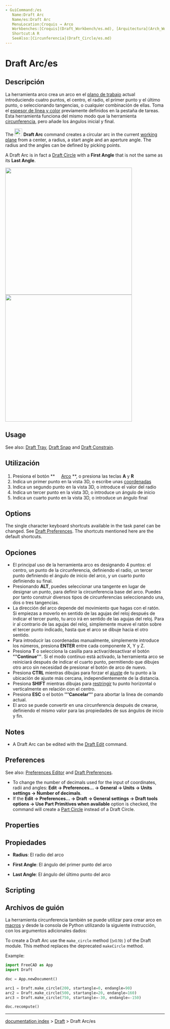 ```yaml
---
- GuiCommand:/es
   Name:Draft Arc
   Name/es:Draft Arc
   MenuLocation:Croquis → Arco
   Workbenches:[Croquis](Draft_Workbench/es.md), [Arquitectura](Arch_Workbench/es.md)
   Shortcut:A R
   SeeAlso:[Circunferencia](Draft_Circle/es.md)
---
```


# Draft Arc/es


</div>


<div class="mw-translate-fuzzy">

## Descripción

La herramienta arco crea un arco en el [plano de trabajo](Draft_SelectPlane/es.md) actual introduciendo cuatro puntos, el centro, el radio, el primer punto y el último punto, o seleccionando tangencias, o cualquier combinación de ellas. Toma el [espesor de línea y color](Draft_Linestyle/es.md) previamente definidos en la pestaña de tareas. Esta herramienta funciona del mismo modo que la herramienta [circunferencia](Draft_Circle/es.md), pero añade los ángulos inicial y final.


</div>

The <img alt="" src=images/Draft_Arc.svg  style="width:24px;"> **Draft Arc** command creates a circular arc in the current [working plane](Draft_SelectPlane.md) from a center, a radius, a start angle and an aperture angle. The radius and the angles can be defined by picking points.

A Draft Arc is in fact a [Draft Circle](Draft_Circle.md) with a **First Angle** that is not the same as its **Last Angle**.

<img alt="" src=images/Draft_Arc_example.jpg  style="width:400px;">


<div class="mw-translate-fuzzy">

<img alt="" src=images/Draft_Arc_example.jpg  style="width:400px;">


</div>

## Usage

See also: [Draft Tray](Draft_Tray.md), [Draft Snap](Draft_Snap.md) and [Draft Constrain](Draft_Constrain.md).


<div class="mw-translate-fuzzy">

## Utilización

1.  Presiona el botón **<img src="images/Draft_Arc.png" width=16px> [Arco](Draft_Arc/es.md)
**, o presiona las teclas **A** y **R**
2.  Indica un primer punto en la vista 3D, o escribe unas [coordenadas](Draft_Coordinates/es.md)
3.  Indica un segundo punto en la vista 3D, o introduce el valor del radio
4.  Indica un tercer punto en la vista 3D, o introduce un ángulo de inicio
5.  Indica un cuarto punto en la vista 3D, o introduce un ángulo final


</div>

## Options

The single character keyboard shortcuts available in the task panel can be changed. See [Draft Preferences](Draft_Preferences.md). The shortcuts mentioned here are the default shortcuts.


<div class="mw-translate-fuzzy">

## Opciones

-   El principal uso de la herramienta arco es designando 4 puntos: el centro, un punto de la circunferencia, definiendo el radio, un tercer punto definiendo el ángulo de inicio del arco, y un cuarto punto definiendo su final.
-   Presionando **ALT**, puedes seleccionar una tangente en lugar de designar un punto, para definir la circunferencia base del arco. Puedes por tanto construir diversos tipos de circunferencias seleccionando una, dos o tres tangencias.
-   La dirección del arco depende del movimiento que hagas con el ratón. Si empiezas a moverlo en sentido de las agujas del reloj después de indicar el tercer punto, tu arco irá en sentido de las agujas del reloj. Para ir al contrario de las agujas del reloj, simplemente mueve el ratón sobre el tercer punto indicado, hasta que el arco se dibuje hacia el otro sentido.
-   Para introducir las coordenadas manualmente, simplemente introduce los números, presiona **ENTER** entre cada componente X, Y y Z.
-   Presiona **T** o selecciona la casilla para activar/desactivar el botón **'''Continue'''**. Si el modo continuo está activado, la herramienta arco se reiniciará después de indicar el cuarto punto, permitiendo que dibujes otro arco sin necesidad de presionar el botón de arco de nuevo.
-   Presiona **CTRL** mientras dibujas para forzar el [ajuste](Draft_Snap/es.md) de tu punto a la ubicación de ajuste más cercana, independientemente de la distancia.
-   Presiona **SHIFT** mientras dibujas para [restringir](Draft_Constrain/es.md) tu punto horizontal o verticalmente en relación con el centro.
-   Presiona **ESC** o el botón **'''Cancelar'''** para abortar la línea de comando actual.
-   El arco se puede convertir en una circunferencia después de crearse, definiendo el mismo valor para las propiedades de sus ángulos de inicio y fin.


</div>

## Notes

-   A Draft Arc can be edited with the [Draft Edit](Draft_Edit.md) command.

## Preferences

See also: [Preferences Editor](Preferences_Editor.md) and [Draft Preferences](Draft_Preferences.md).

-   To change the number of decimals used for the input of coordinates, radii and angles: **Edit → Preferences... → General → Units → Units settings → Number of decimals**.
-   If the **Edit → Preferences... → Draft → General settings → Draft tools options → Use Part Primitives when available** option is checked, the command will create a [Part Circle](Part_Circle.md) instead of a Draft Circle.

## Properties


<div class="mw-translate-fuzzy">

## Propiedades

-    **Radius**: El radio del arco

-    **First Angle**: El ángulo del primer punto del arco

-    **Last Angle**: El ángulo del último punto del arco


</div>

## Scripting


<div class="mw-translate-fuzzy">

## Archivos de guión 

La herramienta circunferencia también se puede utilizar para crear arco en [macros](macros/es.md) y desde la consola de Python utilizando la siguiente instrucción, con los argumentos adicionales dados:


</div>

To create a Draft Arc use the `make_circle` method (<small>(v0.19)</small> ) of the Draft module. This method replaces the deprecated `makeCircle` method.

Example:


```python
import FreeCAD as App
import Draft

doc = App.newDocument()

arc1 = Draft.make_circle(200, startangle=0, endangle=90)
arc2 = Draft.make_circle(500, startangle=20, endangle=160)
arc3 = Draft.make_circle(750, startangle=-30, endangle=-150)

doc.recompute()
```

---
[documentation index](../README.md) > [Draft](Draft_Workbench.md) > Draft Arc/es

